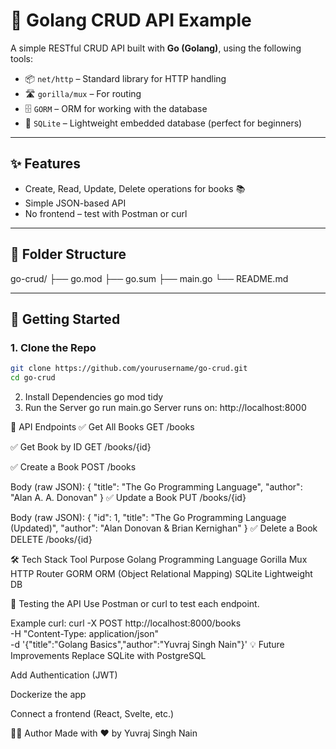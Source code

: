 # 📘 Golang CRUD API Example

A simple RESTful CRUD API built with **Go (Golang)**, using the following tools:

- 📦 `net/http` – Standard library for HTTP handling
- 🛣️ `gorilla/mux` – For routing
- 🗄️ `GORM` – ORM for working with the database
- 💾 `SQLite` – Lightweight embedded database (perfect for beginners)

---

## ✨ Features

- Create, Read, Update, Delete operations for books 📚
- Simple JSON-based API
- No frontend – test with Postman or curl

---

## 📁 Folder Structure

go-crud/
├── go.mod
├── go.sum
├── main.go
└── README.md

---

## 🚀 Getting Started

### 1. Clone the Repo

```bash
git clone https://github.com/yourusername/go-crud.git
cd go-crud
```

2. Install Dependencies
   go mod tidy
3. Run the Server
   go run main.go
   Server runs on: http://localhost:8000

🔌 API Endpoints
✅ Get All Books
GET /books

✅ Get Book by ID
GET /books/{id}

✅ Create a Book
POST /books

Body (raw JSON):
{
"title": "The Go Programming Language",
"author": "Alan A. A. Donovan"
}
✅ Update a Book
PUT /books/{id}

Body (raw JSON):
{
"id": 1,
"title": "The Go Programming Language (Updated)",
"author": "Alan Donovan & Brian Kernighan"
}
✅ Delete a Book
DELETE /books/{id}

🛠️ Tech Stack
Tool Purpose
Golang Programming Language
Gorilla Mux HTTP Router
GORM ORM (Object Relational Mapping)
SQLite Lightweight DB

🧪 Testing the API
Use Postman or curl to test each endpoint.

Example curl:
curl -X POST http://localhost:8000/books \
-H "Content-Type: application/json" \
-d '{"title":"Golang Basics","author":"Yuvraj Singh Nain"}'
💡 Future Improvements
Replace SQLite with PostgreSQL

Add Authentication (JWT)

Dockerize the app

Connect a frontend (React, Svelte, etc.)

🧑‍💻 Author
Made with ❤️ by Yuvraj Singh Nain
